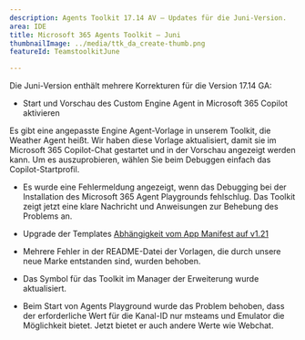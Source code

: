 ```yaml
---
description: Agents Toolkit 17.14 AV – Updates für die Juni-Version.
area: IDE
title: Microsoft 365 Agents Toolkit – Juni
thumbnailImage: ../media/ttk_da_create-thumb.png
featureId: TeamstoolkitJune

---
```



Die Juni-Version enthält mehrere Korrekturen für die Version 17.14 GA:

- Start und Vorschau des Custom Engine Agent in Microsoft 365 Copilot aktivieren

Es gibt eine angepasste Engine Agent-Vorlage in unserem Toolkit, die Weather Agent heißt. Wir haben diese Vorlage aktualisiert, damit sie im Microsoft 365 Copilot-Chat gestartet und in der Vorschau angezeigt werden kann. Um es auszuprobieren, wählen Sie beim Debuggen einfach das Copilot-Startprofil. 

- Es wurde eine Fehlermeldung angezeigt, wenn das Debugging bei der Installation des Microsoft 365 Agent Playgrounds fehlschlug. Das Toolkit zeigt jetzt eine klare Nachricht und Anweisungen zur Behebung des Problems an.

- Upgrade der Templates [Abhängigkeit vom App Manifest auf v1.21](https://developer.microsoft.com/json-schemas/teams/v1.22/MicrosoftTeams.schema.json)

- Mehrere Fehler in der README-Datei der Vorlagen, die durch unsere neue Marke entstanden sind, wurden behoben.

- Das Symbol für das Toolkit im Manager der Erweiterung wurde aktualisiert.

- Beim Start von Agents Playground wurde das Problem behoben, dass der erforderliche Wert für die Kanal-ID nur msteams und Emulator die Möglichkeit bietet. Jetzt bietet er auch andere Werte wie Webchat.
